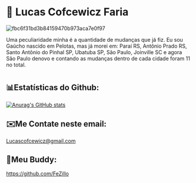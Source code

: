 #  🌄 Lucas Cofcewicz Faria

![fbc6f31bd3b84159470b973aca7e0f97](https://github.com/user-attachments/assets/6725f7c5-f151-4f7c-b13b-7fbe51ac9ce7)

Uma peculiaridade minha é a quantidade de mudanças que já fiz. Eu sou Gaúcho nascido em Pelotas, mas já morei em: Paraí RS, Antônio Prado RS, Santo Antônio do Pinhal SP, Ubatuba SP, São Paulo, Joinville SC e agora São Paulo denovo e contando as mudanças dentro de cada cidade foram 11 no total.
#

##  📊Estatísticas do Github:

[![Anurag's GitHub stats](https://github-readme-stats.vercel.app/api?username=Lukera-Faria&show_icons=true&theme=shadow_red&hide_border=true&bg_color=000000&icon_color=c71d48&text_color=c8c8c8&title_color=ed2255)](https://github.com/Lucas-Cofcewicz-Faria/github-readme-stats)

 ##  ✉️Me Contate neste email: 
 Lucascofcewicz@gmail.com

##  🫡Meu Buddy:
https://github.com/FeZillo

